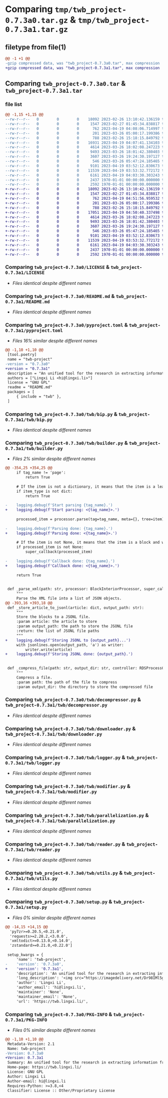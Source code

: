 # Comparing `tmp/twb_project-0.7.3a0.tar.gz` & `tmp/twb_project-0.7.3a1.tar.gz`

## filetype from file(1)

```diff
@@ -1 +1 @@
-gzip compressed data, was "twb_project-0.7.3a0.tar", max compression
+gzip compressed data, was "twb_project-0.7.3a1.tar", max compression
```

## Comparing `twb_project-0.7.3a0.tar` & `twb_project-0.7.3a1.tar`

### file list

```diff
@@ -1,15 +1,15 @@
--rw-r--r--   0        0        0    18092 2023-02-26 13:10:42.136159 twb_project-0.7.3a0/LICENSE
--rw-r--r--   0        0        0     1547 2023-02-27 01:45:34.838817 twb_project-0.7.3a0/README.md
--rw-r--r--   0        0        0      762 2023-04-19 04:08:06.714997 twb_project-0.7.3a0/pyproject.toml
--rw-r--r--   0        0        0      201 2023-03-26 05:00:17.199386 twb_project-0.7.3a0/twb/__init__.py
--rw-r--r--   0        0        0      788 2023-02-26 15:18:15.849792 twb_project-0.7.3a0/twb/bip.py
--rw-r--r--   0        0        0    16931 2023-04-19 04:07:41.134103 twb_project-0.7.3a0/twb/builder.py
--rw-r--r--   0        0        0     4614 2023-03-26 18:02:08.247223 twb_project-0.7.3a0/twb/decompressor.py
--rw-r--r--   0        0        0     9493 2023-03-26 18:01:42.380403 twb_project-0.7.3a0/twb/downloader.py
--rw-r--r--   0        0        0     3607 2023-03-26 19:24:30.197127 twb_project-0.7.3a0/twb/logger.py
--rw-r--r--   0        0        0      546 2023-03-26 05:47:24.185465 twb_project-0.7.3a0/twb/modifier.py
--rw-r--r--   0        0        0     9101 2023-04-19 03:52:12.830673 twb_project-0.7.3a0/twb/parallelization.py
--rw-r--r--   0        0        0    11539 2023-04-19 03:53:32.772172 twb_project-0.7.3a0/twb/reader.py
--rw-r--r--   0        0        0     6161 2023-04-19 04:03:30.303243 twb_project-0.7.3a0/twb/utils.py
--rw-r--r--   0        0        0     2437 1970-01-01 00:00:00.000000 twb_project-0.7.3a0/setup.py
--rw-r--r--   0        0        0     2592 1970-01-01 00:00:00.000000 twb_project-0.7.3a0/PKG-INFO
+-rw-r--r--   0        0        0    18092 2023-02-26 13:10:42.136159 twb_project-0.7.3a1/LICENSE
+-rw-r--r--   0        0        0     1547 2023-02-27 01:45:34.838817 twb_project-0.7.3a1/README.md
+-rw-r--r--   0        0        0      762 2023-04-19 04:51:56.959532 twb_project-0.7.3a1/pyproject.toml
+-rw-r--r--   0        0        0      201 2023-03-26 05:00:17.199386 twb_project-0.7.3a1/twb/__init__.py
+-rw-r--r--   0        0        0      788 2023-02-26 15:18:15.849792 twb_project-0.7.3a1/twb/bip.py
+-rw-r--r--   0        0        0    17051 2023-04-19 04:50:40.337498 twb_project-0.7.3a1/twb/builder.py
+-rw-r--r--   0        0        0     4614 2023-03-26 18:02:08.247223 twb_project-0.7.3a1/twb/decompressor.py
+-rw-r--r--   0        0        0     9493 2023-03-26 18:01:42.380403 twb_project-0.7.3a1/twb/downloader.py
+-rw-r--r--   0        0        0     3607 2023-03-26 19:24:30.197127 twb_project-0.7.3a1/twb/logger.py
+-rw-r--r--   0        0        0      546 2023-03-26 05:47:24.185465 twb_project-0.7.3a1/twb/modifier.py
+-rw-r--r--   0        0        0     9101 2023-04-19 03:52:12.830673 twb_project-0.7.3a1/twb/parallelization.py
+-rw-r--r--   0        0        0    11539 2023-04-19 03:53:32.772172 twb_project-0.7.3a1/twb/reader.py
+-rw-r--r--   0        0        0     6161 2023-04-19 04:03:30.303243 twb_project-0.7.3a1/twb/utils.py
+-rw-r--r--   0        0        0     2437 1970-01-01 00:00:00.000000 twb_project-0.7.3a1/setup.py
+-rw-r--r--   0        0        0     2592 1970-01-01 00:00:00.000000 twb_project-0.7.3a1/PKG-INFO
```

### Comparing `twb_project-0.7.3a0/LICENSE` & `twb_project-0.7.3a1/LICENSE`

 * *Files identical despite different names*

### Comparing `twb_project-0.7.3a0/README.md` & `twb_project-0.7.3a1/README.md`

 * *Files identical despite different names*

### Comparing `twb_project-0.7.3a0/pyproject.toml` & `twb_project-0.7.3a1/pyproject.toml`

 * *Files 16% similar despite different names*

```diff
@@ -1,10 +1,10 @@
 [tool.poetry]
 name = "twb-project"
-version = "0.7.3a0"
+version = "0.7.3a1"
 description = "An unified tool for the research in extracting information from Wikipedia Edit History chunk."
 authors = ["Lingxi Li <hi@lingxi.li>"]
 license = "GNU GPL"
 readme = "README.md"
 packages = [
     { include = "twb" },
 ]
```

### Comparing `twb_project-0.7.3a0/twb/bip.py` & `twb_project-0.7.3a1/twb/bip.py`

 * *Files identical despite different names*

### Comparing `twb_project-0.7.3a0/twb/builder.py` & `twb_project-0.7.3a1/twb/builder.py`

 * *Files 2% similar despite different names*

```diff
@@ -354,25 +354,25 @@
     if tag_name != 'page':
         return True
 
     # If the item is not a dictionary, it means that the item is a leaf node, and we don't expect it to be a block.
     if item_type is not dict:
         return True
 
-    logging.debug(f'Start parsing {tag_name}.')
+    logging.debug(f'Start parsing: <{tag_name}>.')
 
     processed_item = processor.parse(tag=tag_name, meta={}, tree=item)
 
-    logging.debug(f'Parsing done: {tag_name}.')
+    logging.debug(f'Parsing done: <{tag_name}>.')
 
     # If the item is not None, it means that the item is a block and we should append it to the results.
     if processed_item is not None:
         super_callback(processed_item)
 
-    logging.debug(f'Callback done: {tag_name}.')
+    logging.debug(f'Callback done: <{tag_name}>.')
 
     return True
 
 
 def _parse_xml(path: str, processor: BlockInteriorProcessor, super_callback: Callable[[dict], None]):
     """
     Parse the XML file into a list of JSON objects.
@@ -393,16 +393,18 @@
 def _store_article_to_jsonl(article: dict, output_path: str):
     """
     Store the blocks to a JSONL file.
     :param article: the article to store
     :param output_path: the path to store the JSONL file
     :return: the list of JSONL file paths
     """
+    logging.debug(f'Storing JSONL to {output_path}...')
     with jsonlines.open(output_path, 'a') as writer:
         writer.write(article)
+    logging.debug(f'Storing JSONL done: {output_path}.')
 
 
 def _compress_file(path: str, output_dir: str, controller: RDSProcessController):
     """
     Compress a file.
     :param path: the path of the file to compress
     :param output_dir: the directory to store the compressed file
```

### Comparing `twb_project-0.7.3a0/twb/decompressor.py` & `twb_project-0.7.3a1/twb/decompressor.py`

 * *Files identical despite different names*

### Comparing `twb_project-0.7.3a0/twb/downloader.py` & `twb_project-0.7.3a1/twb/downloader.py`

 * *Files identical despite different names*

### Comparing `twb_project-0.7.3a0/twb/logger.py` & `twb_project-0.7.3a1/twb/logger.py`

 * *Files identical despite different names*

### Comparing `twb_project-0.7.3a0/twb/modifier.py` & `twb_project-0.7.3a1/twb/modifier.py`

 * *Files identical despite different names*

### Comparing `twb_project-0.7.3a0/twb/parallelization.py` & `twb_project-0.7.3a1/twb/parallelization.py`

 * *Files identical despite different names*

### Comparing `twb_project-0.7.3a0/twb/reader.py` & `twb_project-0.7.3a1/twb/reader.py`

 * *Files identical despite different names*

### Comparing `twb_project-0.7.3a0/twb/utils.py` & `twb_project-0.7.3a1/twb/utils.py`

 * *Files identical despite different names*

### Comparing `twb_project-0.7.3a0/setup.py` & `twb_project-0.7.3a1/setup.py`

 * *Files 0% similar despite different names*

```diff
@@ -14,15 +14,15 @@
  'py7zr>=0.20.5,<0.21.0',
  'requests>=2.28.2,<3.0.0',
  'xmltodict>=0.13.0,<0.14.0',
  'zstandard>=0.21.0,<0.22.0']
 
 setup_kwargs = {
     'name': 'twb-project',
-    'version': '0.7.3a0',
+    'version': '0.7.3a1',
     'description': 'An unified tool for the research in extracting information from Wikipedia Edit History chunk.',
     'long_description': '<img src="https://imagedelivery.net/Dr98IMl5gQ9tPkFM5JRcng/49178640-2f6d-4c23-e56f-a48eca531200/HD" alt="TWB" />\n\n# Temporal Wikipedia Blocks (TWB)\n\nTemporal Wikipedia Blocks (TWB) is a powerful Python package designed to process the extensive edit history of Wikipedia pages into easily manageable and memory-friendly blocks. The package is specifically developed to enable efficient parallelization and composition of these blocks to facilitate faster processing and analysis of large Wikipedia datasets. The original design of this package is to build other Wikipedia-oriented datasets on top of it.\n\nThe package works by dividing the Wikipedia edit history into temporal blocks, which are essentially subsets of the complete dataset that are based on time intervals. These blocks can then be easily processed and analyzed without the need to load the entire dataset into memory.\n\n## Installation\n\nThe package is available on PyPI and can be installed using pip:\n\n```bash\npip install twb-project\n```\n\n## Benefits\n\n- **Efficient**: The package is designed to be memory-friendly and can be easily parallelized to process large datasets.\n- **Fast**: The package is designed to be fast and can be easily optimized to process large datasets.\n- **Flexible**: The package is designed to be flexible and can be easily extended to support other types of blocks.\n- **Composable**: The package is designed to be composable and can be easily combined with other packages to build other datasets.\n\n## Specification\n\n- Default compression method: ZStandard.\n',
     'author': 'Lingxi Li',
     'author_email': 'hi@lingxi.li',
     'maintainer': 'None',
     'maintainer_email': 'None',
     'url': 'https://twb.lingxi.li/',
```

### Comparing `twb_project-0.7.3a0/PKG-INFO` & `twb_project-0.7.3a1/PKG-INFO`

 * *Files 0% similar despite different names*

```diff
@@ -1,10 +1,10 @@
 Metadata-Version: 2.1
 Name: twb-project
-Version: 0.7.3a0
+Version: 0.7.3a1
 Summary: An unified tool for the research in extracting information from Wikipedia Edit History chunk.
 Home-page: https://twb.lingxi.li/
 License: GNU GPL
 Author: Lingxi Li
 Author-email: hi@lingxi.li
 Requires-Python: >=3.8,<4
 Classifier: License :: Other/Proprietary License
```

